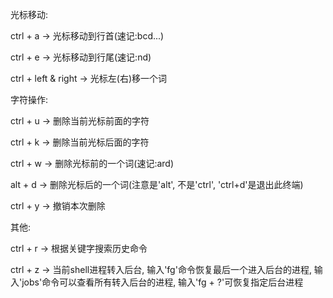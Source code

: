 光标移动:

ctrl + a -> 光标移动到行首(速记:<a>bcd...)
  
ctrl + e -> 光标移动到行尾(速记:<e>nd)
  
ctrl + left & right -> 光标左(右)移一个词


字符操作:

ctrl + u -> 删除当前光标前面的字符

ctrl + k -> 删除当前光标后面的字符

ctrl + w -> 删除光标前的一个词(速记:<w>ard)
  
alt  + d -> 删除光标后的一个词(注意是'alt', 不是'ctrl', 'ctrl+d'是退出此终端)

ctrl + y -> 撤销本次删除

其他:

ctrl + r -> 根据关键字搜索历史命令

ctrl + z -> 当前shell进程转入后台, 输入'fg'命令恢复最后一个进入后台的进程, 输入'jobs'命令可以查看所有转入后台的进程, 输入'fg + ?'可恢复指定后台进程

